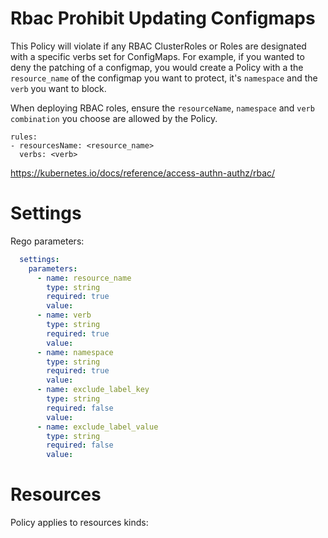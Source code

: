 # Rbac Prohibit Updating Configmaps

This Policy will violate if any RBAC ClusterRoles or Roles are designated with a specific verbs set for ConfigMaps. For example, if you wanted to deny the patching of a configmap, you would create a Policy with a the `resource_name` of the configmap you want to protect, it's `namespace` and the `verb` you want to block. 


When deploying RBAC roles, ensure the `resourceName`, `namespace` and `verb combination` you choose are allowed by the Policy. 
```
rules:
- resourcesName: <resource_name>
  verbs: <verb>

```

https://kubernetes.io/docs/reference/access-authn-authz/rbac/


# Settings

Rego parameters:
```yaml
  settings:
    parameters:
      - name: resource_name
        type: string
        required: true
        value:
      - name: verb
        type: string
        required: true
        value:
      - name: namespace
        type: string
        required: true
        value:
      - name: exclude_label_key
        type: string
        required: false
        value:
      - name: exclude_label_value
        type: string
        required: false
        value:
```

# Resources
Policy applies to resources kinds:

